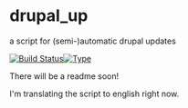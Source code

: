 # drupal_up
a script for (semi-)automatic drupal updates

[![Build Status](https://travis-ci.org/fdellwing/drupal_up.svg?branch=master)](https://travis-ci.org/fdellwing/drupal_up)[![Type](https://img.shields.io/badge/type-%2Fbin%2Fbash-blue.svg)](https://www.gnu.org/software/bash/bash.html)

There will be a readme soon!

I'm translating the script to english right now.